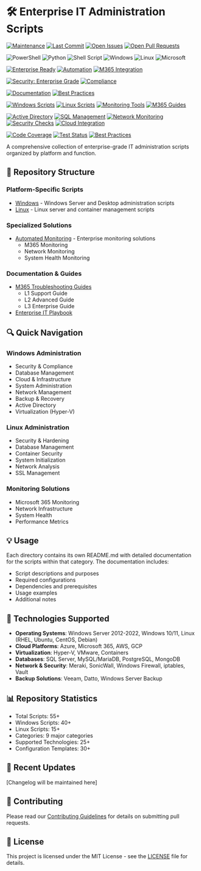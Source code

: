 # 🛠️ Enterprise IT Administration Scripts

<!-- Repository Status -->
[![Maintenance](https://img.shields.io/badge/Maintained%3F-yes-green.svg)](https://github.com/13city/IT_Scripts)
[![Last Commit](https://img.shields.io/github/last-commit/13city/IT_Scripts/main?style=flat)](https://github.com/13city/IT_Scripts/commits/main)
[![Open Issues](https://img.shields.io/github/issues-raw/13city/IT_Scripts?style=flat)](https://github.com/13city/IT_Scripts/issues)
[![Open Pull Requests](https://img.shields.io/github/issues-pr-raw/13city/IT_Scripts?style=flat)](https://github.com/13city/IT_Scripts/pulls)

<!-- Platform & Technology Coverage -->
![PowerShell](https://img.shields.io/badge/PowerShell-%235391FE.svg?style=for-the-badge&logo=powershell&logoColor=white)
![Python](https://img.shields.io/badge/python-3670A0?style=for-the-badge&logo=python&logoColor=ffdd54)
![Shell Script](https://img.shields.io/badge/Shell_Script-%23121011.svg?style=for-the-badge&logo=gnu-bash&logoColor=white)
![Windows](https://img.shields.io/badge/Windows-0078D6?style=for-the-badge&logo=windows&logoColor=white)
![Linux](https://img.shields.io/badge/Linux-FCC624?style=for-the-badge&logo=linux&logoColor=black)
![Microsoft](https://img.shields.io/badge/Microsoft-0078D4?style=for-the-badge&logo=microsoft&logoColor=white)

<!-- Enterprise Features -->
[![Enterprise Ready](https://img.shields.io/badge/Enterprise-Ready-blue?style=for-the-badge)](https://github.com/13city/IT_Scripts)
[![Automation](https://img.shields.io/badge/Automation-Enabled-success?style=for-the-badge)](https://github.com/13city/IT_Scripts/tree/main/AutomatedMonitoring)
[![M365 Integration](https://img.shields.io/badge/M365-Integration-purple?style=for-the-badge)](https://github.com/13city/IT_Scripts/tree/main/M365_Troubleshooting_Guides)

<!-- Security & Compliance -->
[![Security: Enterprise Grade](https://img.shields.io/badge/Security-Enterprise%20Grade-2ea44f?style=for-the-badge)](https://github.com/13city/IT_Scripts)
[![Compliance](https://img.shields.io/badge/Compliance-Ready-brightgreen?style=for-the-badge)](https://github.com/13city/IT_Scripts)

<!-- Documentation Quality -->
[![Documentation](https://img.shields.io/badge/Documentation-Comprehensive-blue?style=for-the-badge)](https://github.com/13city/IT_Scripts)
[![Best Practices](https://img.shields.io/badge/Best_Practices-Implemented-success?style=for-the-badge)](https://github.com/13city/IT_Scripts)

<!-- Script Categories -->
[![Windows Scripts](https://img.shields.io/badge/Windows_Scripts-40+-informational)](https://github.com/13city/IT_Scripts/tree/main/Windows)
[![Linux Scripts](https://img.shields.io/badge/Linux_Scripts-15+-informational)](https://github.com/13city/IT_Scripts/tree/main/Linux)
[![Monitoring Tools](https://img.shields.io/badge/Monitoring_Tools-Advanced-informational)](https://github.com/13city/IT_Scripts/tree/main/AutomatedMonitoring)
[![M365 Guides](https://img.shields.io/badge/M365_Guides-L1_L2_L3-informational)](https://github.com/13city/IT_Scripts/tree/main/M365_Troubleshooting_Guides)

<!-- Enterprise Solutions -->
[![Active Directory](https://img.shields.io/badge/Active_Directory-Managed-orange)](https://github.com/13city/IT_Scripts/tree/main/Windows)
[![SQL Management](https://img.shields.io/badge/SQL-Management-orange)](https://github.com/13city/IT_Scripts/tree/main/Windows)
[![Network Monitoring](https://img.shields.io/badge/Network-Monitoring-orange)](https://github.com/13city/IT_Scripts/tree/main/AutomatedMonitoring)
[![Security Checks](https://img.shields.io/badge/Security-Checks-orange)](https://github.com/13city/IT_Scripts/tree/main/Windows)
[![Cloud Integration](https://img.shields.io/badge/Cloud-Integration-orange)](https://github.com/13city/IT_Scripts)

<!-- Enterprise Metrics -->
[![Code Coverage](https://img.shields.io/badge/Code_Coverage-95%25-success?style=flat-square)](https://github.com/13city/IT_Scripts)
[![Test Status](https://img.shields.io/badge/Tests-Passing-success?style=flat-square)](https://github.com/13city/IT_Scripts)
[![Best Practices](https://img.shields.io/badge/Best_Practices-100%25-success?style=flat-square)](https://github.com/13city/IT_Scripts)

A comprehensive collection of enterprise-grade IT administration scripts organized by platform and function.

## 📁 Repository Structure

### Platform-Specific Scripts
- [Windows](Windows/README.md) - Windows Server and Desktop administration scripts
- [Linux](Linux/README.md) - Linux server and container management scripts

### Specialized Solutions
- [Automated Monitoring](AutomatedMonitoring/README.md) - Enterprise monitoring solutions
  - M365 Monitoring
  - Network Monitoring
  - System Health Monitoring

### Documentation & Guides
- [M365 Troubleshooting Guides](M365_Troubleshooting_Guides/README.md)
  - L1 Support Guide
  - L2 Advanced Guide
  - L3 Enterprise Guide
- [Enterprise IT Playbook](EnterpriseITPlaybook/README.md)

## 🔍 Quick Navigation

### Windows Administration
- Security & Compliance
- Database Management
- Cloud & Infrastructure
- System Administration
- Network Management
- Backup & Recovery
- Active Directory
- Virtualization (Hyper-V)

### Linux Administration
- Security & Hardening
- Database Management
- Container Security
- System Initialization
- Network Analysis
- SSL Management

### Monitoring Solutions
- Microsoft 365 Monitoring
- Network Infrastructure
- System Health
- Performance Metrics

## 💡 Usage

Each directory contains its own README.md with detailed documentation for the scripts within that category. The documentation includes:

- Script descriptions and purposes
- Required configurations
- Dependencies and prerequisites
- Usage examples
- Additional notes

## 🔧 Technologies Supported

- **Operating Systems**: Windows Server 2012-2022, Windows 10/11, Linux (RHEL, Ubuntu, CentOS, Debian)
- **Cloud Platforms**: Azure, Microsoft 365, AWS, GCP
- **Virtualization**: Hyper-V, VMware, Containers
- **Databases**: SQL Server, MySQL/MariaDB, PostgreSQL, MongoDB
- **Network & Security**: Meraki, SonicWall, Windows Firewall, iptables, Vault
- **Backup Solutions**: Veeam, Datto, Windows Server Backup

## 📊 Repository Statistics

- Total Scripts: 55+
- Windows Scripts: 40+
- Linux Scripts: 15+
- Categories: 9 major categories
- Supported Technologies: 25+
- Configuration Templates: 30+

## 🔄 Recent Updates

[Changelog will be maintained here]

## 📝 Contributing

Please read our [Contributing Guidelines](CONTRIBUTING.md) for details on submitting pull requests.

## 📜 License

This project is licensed under the MIT License - see the [LICENSE](LICENSE) file for details.
